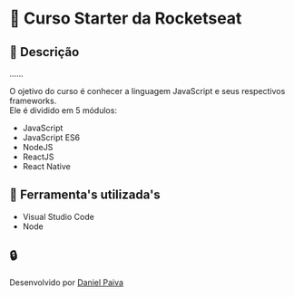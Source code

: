 # :rocket: Curso Starter da Rocketseat

## :page_facing_up: Descrição

......

O ojetivo do curso é conhecer a linguagem JavaScript e seus respectivos frameworks.<br> 
Ele é dividido em 5 módulos:<br>
- JavaScript
- JavaScript ES6
- NodeJS
- ReactJS
- React Native

## :toolbox: Ferramenta's utilizada's
- Visual Studio Code
- Node

## :lock: 
Desenvolvido por <a href="https://www.linkedin.com/in/danhpaiva/">Daniel Paiva</a>
